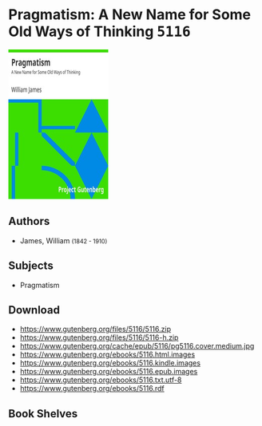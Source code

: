 # Pragmatism: A New Name for Some Old Ways of Thinking <kbd>5116</kbd>

![](./cover.medium.jpg "")

## Authors


 - James, William <small>(1842 - 1910)</small>

## Subjects


 - Pragmatism

## Download


 - https://www.gutenberg.org/files/5116/5116.zip
 - https://www.gutenberg.org/files/5116/5116-h.zip
 - https://www.gutenberg.org/cache/epub/5116/pg5116.cover.medium.jpg
 - https://www.gutenberg.org/ebooks/5116.html.images
 - https://www.gutenberg.org/ebooks/5116.kindle.images
 - https://www.gutenberg.org/ebooks/5116.epub.images
 - https://www.gutenberg.org/ebooks/5116.txt.utf-8
 - https://www.gutenberg.org/ebooks/5116.rdf

## Book Shelves


